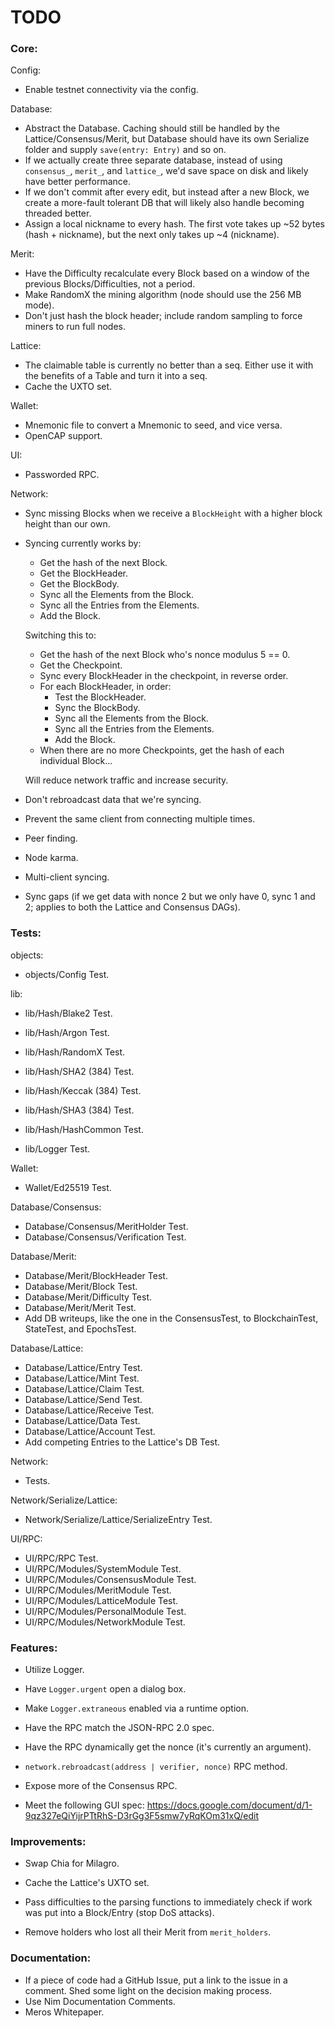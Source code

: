 # TODO

### Core:

Config:

- Enable testnet connectivity via the config.

Database:

- Abstract the Database. Caching should still be handled by the Lattice/Consensus/Merit, but Database should have its own Serialize folder and supply `save(entry: Entry)` and so on.
- If we actually create three separate database, instead of using `consensus_`, `merit_`, and `lattice_`, we'd save space on disk and likely have better performance.
- If we don't commit after every edit, but instead after a new Block, we create a more-fault tolerant DB that will likely also handle becoming threaded better.
- Assign a local nickname to every hash. The first vote takes up ~52 bytes (hash + nickname), but the next only takes up ~4 (nickname).

Merit:

- Have the Difficulty recalculate every Block based on a window of the previous Blocks/Difficulties, not a period.
- Make RandomX the mining algorithm (node should use the 256 MB mode).
- Don't just hash the block header; include random sampling to force miners to run full nodes.

Lattice:

- The claimable table is currently no better than a seq. Either use it with the benefits of a Table and turn it into a seq.
- Cache the UXTO set.

Wallet:

- Mnemonic file to convert a Mnemonic to seed, and vice versa.
- OpenCAP support.

UI:

- Passworded RPC.

Network:

- Sync missing Blocks when we receive a `BlockHeight` with a higher block height than our own.

- Syncing currently works by:
    - Get the hash of the next Block.
    - Get the BlockHeader.
    - Get the BlockBody.
    - Sync all the Elements from the Block.
    - Sync all the Entries from the Elements.
    - Add the Block.

	Switching this to:

    - Get the hash of the next Block who's nonce modulus 5 == 0.
    - Get the Checkpoint.
    - Sync every BlockHeader in the checkpoint, in reverse order.
    - For each BlockHeader, in order:
        - Test the BlockHeader.
        - Sync the BlockBody.
        - Sync all the Elements from the Block.
        - Sync all the Entries from the Elements.
        - Add the Block.
    - When there are no more Checkpoints, get the hash of each individual Block...

	Will reduce network traffic and increase security.

- Don't rebroadcast data that we're syncing.

- Prevent the same client from connecting multiple times.
- Peer finding.
- Node karma.

- Multi-client syncing.
- Sync gaps (if we get data with nonce 2 but we only have 0, sync 1 and 2; applies to both the Lattice and Consensus DAGs).

### Tests:

objects:

- objects/Config Test.

lib:

- lib/Hash/Blake2 Test.
- lib/Hash/Argon Test.
- lib/Hash/RandomX Test.

- lib/Hash/SHA2 (384) Test.
- lib/Hash/Keccak (384) Test.
- lib/Hash/SHA3 (384) Test.

- lib/Hash/HashCommon Test.

- lib/Logger Test.

Wallet:

- Wallet/Ed25519 Test.

Database/Consensus:

- Database/Consensus/MeritHolder Test.
- Database/Consensus/Verification Test.

Database/Merit:

- Database/Merit/BlockHeader Test.
- Database/Merit/Block Test.
- Database/Merit/Difficulty Test.
- Database/Merit/Merit Test.
- Add DB writeups, like the one in the ConsensusTest, to BlockchainTest, StateTest, and EpochsTest.

Database/Lattice:

- Database/Lattice/Entry Test.
- Database/Lattice/Mint Test.
- Database/Lattice/Claim Test.
- Database/Lattice/Send Test.
- Database/Lattice/Receive Test.
- Database/Lattice/Data Test.
- Database/Lattice/Account Test.
- Add competing Entries to the Lattice's DB Test.

Network:

- Tests.

Network/Serialize/Lattice:

- Network/Serialize/Lattice/SerializeEntry Test.

UI/RPC:

- UI/RPC/RPC Test.
- UI/RPC/Modules/SystemModule Test.
- UI/RPC/Modules/ConsensusModule Test.
- UI/RPC/Modules/MeritModule Test.
- UI/RPC/Modules/LatticeModule Test.
- UI/RPC/Modules/PersonalModule Test.
- UI/RPC/Modules/NetworkModule Test.

### Features:

- Utilize Logger.
- Have `Logger.urgent` open a dialog box.
- Make `Logger.extraneous` enabled via a runtime option.

- Have the RPC match the JSON-RPC 2.0 spec.
- Have the RPC dynamically get the nonce (it's currently an argument).
- `network.rebroadcast(address | verifier, nonce)` RPC method.
- Expose more of the Consensus RPC.

- Meet the following GUI spec: https://docs.google.com/document/d/1-9qz327eQiYijrPTtRhS-D3rGg3F5smw7yRqKOm31xQ/edit

### Improvements:

- Swap Chia for Milagro.

- Cache the Lattice's UXTO set.
- Pass difficulties to the parsing functions to immediately check if work was put into a Block/Entry (stop DoS attacks).

- Remove holders who lost all their Merit from `merit_holders`.

### Documentation:

- If a piece of code had a GitHub Issue, put a link to the issue in a comment. Shed some light on the decision making process.
- Use Nim Documentation Comments.
- Meros Whitepaper.

